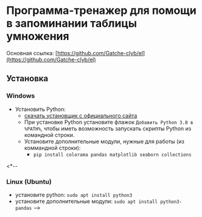 # Программа-тренажер для помощи в запоминании таблицы умножения

Основная ссылка: [https://github.com/Gatche-clyb/el](https://github.com/Gatche-clyb/el)

## Установка

### Windows

* Установить Python:
    * [скачать установщик с официального сайта](https://www.python.org/downloads/windows/ "желательно выбрать последнюю стабильную версию")
    * При установке Python установите флажок `Добавить Python 3.8 в %PATH%`, чтобы иметь возможность запускать скрипты Python из командной строки.
    * Установите дополнительные модули, нужные для работы (из коммандной строки):
        * `pip install colorama pandas matplotlib seaborn collections`
    <!--* Установите программу: 'pip install el'-->

<*--
### Linux (Ubuntu)

* установите python: `sudo apt install python3`
* установите дополнительные модули: `sudo apt install python3-pandas`
-->
